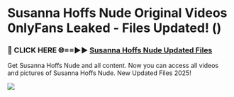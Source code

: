 # Susanna Hoffs Nude Original Videos 0nlyFans Leaked - Files Updated! ()

<h3>🔴 CLICK HERE 🌐==►► <a href="https://tinyurl.com/2p9ay9w9" rel="nofollow">Susanna Hoffs Nude Updated Files</a></h3>

Get Susanna Hoffs Nude and all content. Now you can access all videos and pictures of Susanna Hoffs Nude. New Updated Files 2025!

[![](https://i.imgur.com/KQgVmj3.gif)](https://tinyurl.com/2p9ay9w9)
